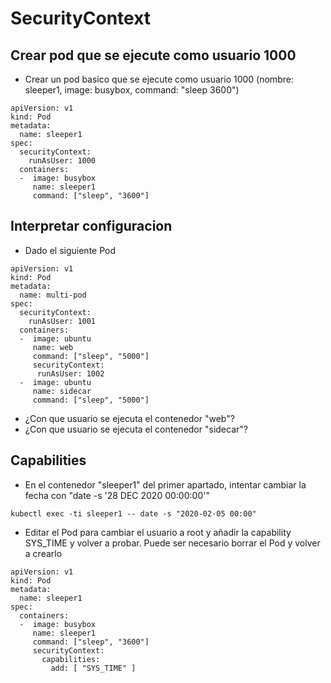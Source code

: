 # SecurityContext

## Crear pod que se ejecute como usuario 1000

  * Crear un pod basico que se ejecute como usuario 1000 (nombre: sleeper1, image: busybox, command: "sleep 3600")

```
apiVersion: v1
kind: Pod
metadata:
  name: sleeper1
spec:
  securityContext:
    runAsUser: 1000
  containers:
  -  image: busybox
     name: sleeper1
     command: ["sleep", "3600"]
```

## Interpretar configuracion

  * Dado el siguiente Pod

```
apiVersion: v1
kind: Pod
metadata:
  name: multi-pod
spec:
  securityContext:
    runAsUser: 1001
  containers:
  -  image: ubuntu
     name: web
     command: ["sleep", "5000"]
     securityContext:
      runAsUser: 1002
  -  image: ubuntu
     name: sidecar
     command: ["sleep", "5000"]
```

  * ¿Con que usuario se ejecuta el contenedor "web"?
  * ¿Con que usuario se ejecuta el contenedor "sidecar"?

## Capabilities

  * En el contenedor "sleeper1" del primer apartado, intentar cambiar la fecha con "date -s '28 DEC 2020 00:00:00'"

```
kubectl exec -ti sleeper1 -- date -s "2020-02-05 00:00"
```

  * Editar el Pod para cambiar el usuario a root y añadir la capability SYS_TIME y volver a probar. Puede ser necesario borrar el Pod y volver a crearlo

```
apiVersion: v1
kind: Pod
metadata:
  name: sleeper1
spec:
  containers:
  -  image: busybox
     name: sleeper1
     command: ["sleep", "3600"]
     securityContext:
       capabilities:
         add: [ "SYS_TIME" ]
```


